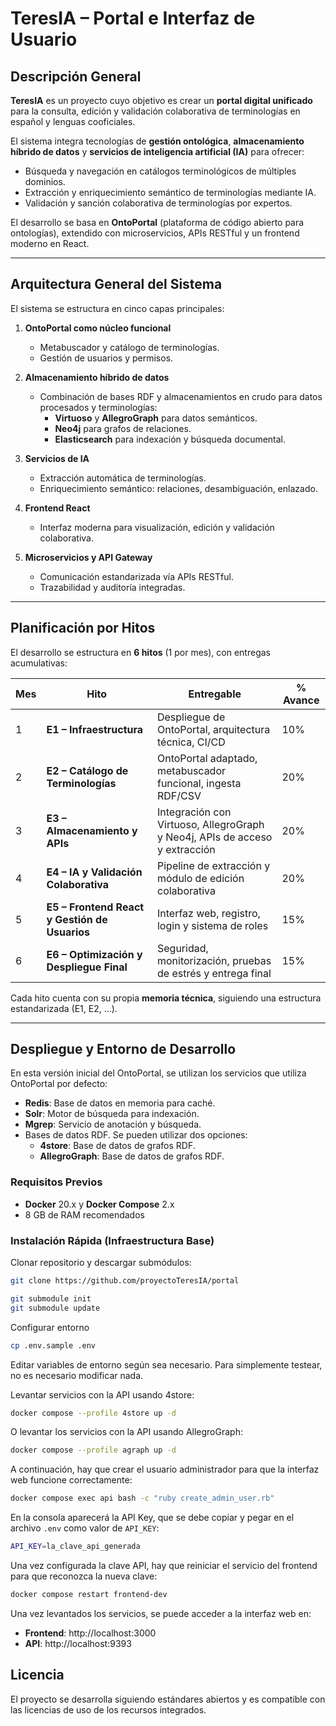 # TeresIA – Portal e Interfaz de Usuario

## Descripción General

**TeresIA** es un proyecto cuyo objetivo es crear un **portal digital unificado** para la consulta, edición y validación colaborativa de terminologías en español y lenguas cooficiales.

El sistema integra tecnologías de **gestión ontológica**, **almacenamiento híbrido de datos** y **servicios de inteligencia artificial (IA)** para ofrecer:

- Búsqueda y navegación en catálogos terminológicos de múltiples dominios.
- Extracción y enriquecimiento semántico de terminologías mediante IA.
- Validación y sanción colaborativa de terminologías por expertos.

El desarrollo se basa en **OntoPortal** (plataforma de código abierto para ontologías), extendido con microservicios, APIs RESTful y un frontend moderno en React.

---

## Arquitectura General del Sistema

El sistema se estructura en cinco capas principales:

1. **OntoPortal como núcleo funcional**

   - Metabuscador y catálogo de terminologías.
   - Gestión de usuarios y permisos.

2. **Almacenamiento híbrido de datos**

   - Combinación de bases RDF y almacenamientos en crudo para datos procesados y terminologías:
     - **Virtuoso** y **AllegroGraph** para datos semánticos.
     - **Neo4j** para grafos de relaciones.
     - **Elasticsearch** para indexación y búsqueda documental.

3. **Servicios de IA**

   - Extracción automática de terminologías.
   - Enriquecimiento semántico: relaciones, desambiguación, enlazado.

4. **Frontend React**

   - Interfaz moderna para visualización, edición y validación colaborativa.

5. **Microservicios y API Gateway**
   - Comunicación estandarizada vía APIs RESTful.
   - Trazabilidad y auditoría integradas.

---

## Planificación por Hitos

El desarrollo se estructura en **6 hitos** (1 por mes), con entregas acumulativas:

| Mes | Hito                                          | Entregable                                                                  | % Avance |
| --- | --------------------------------------------- | --------------------------------------------------------------------------- | -------- |
| 1   | **E1 – Infraestructura**                      | Despliegue de OntoPortal, arquitectura técnica, CI/CD                       | 10%      |
| 2   | **E2 – Catálogo de Terminologías**            | OntoPortal adaptado, metabuscador funcional, ingesta RDF/CSV                | 20%      |
| 3   | **E3 – Almacenamiento y APIs**                | Integración con Virtuoso, AllegroGraph y Neo4j, APIs de acceso y extracción | 20%      |
| 4   | **E4 – IA y Validación Colaborativa**         | Pipeline de extracción y módulo de edición colaborativa                     | 20%      |
| 5   | **E5 – Frontend React y Gestión de Usuarios** | Interfaz web, registro, login y sistema de roles                            | 15%      |
| 6   | **E6 – Optimización y Despliegue Final**      | Seguridad, monitorización, pruebas de estrés y entrega final                | 15%      |

Cada hito cuenta con su propia **memoria técnica**, siguiendo una estructura estandarizada (E1, E2, ...).

---

## Despliegue y Entorno de Desarrollo

En esta versión inicial del OntoPortal, se utilizan los servicios que utiliza OntoPortal por defecto:

- **Redis**: Base de datos en memoria para caché.
- **Solr**: Motor de búsqueda para indexación.
- **Mgrep**: Servicio de anotación y búsqueda.
- Bases de datos RDF. Se pueden utilizar dos opciones:
  - **4store**: Base de datos de grafos RDF.
  - **AllegroGraph**: Base de datos de grafos RDF.

### Requisitos Previos

- **Docker** 20.x y **Docker Compose** 2.x
- 8 GB de RAM recomendados

### Instalación Rápida (Infraestructura Base)

Clonar repositorio y descargar submódulos:

```bash
git clone https://github.com/proyectoTeresIA/portal

git submodule init
git submodule update
```

Configurar entorno

```bash
cp .env.sample .env
```

Editar variables de entorno según sea necesario. Para simplemente testear, no es necesario modificar nada.

Levantar servicios con la API usando 4store:

```bash
docker compose --profile 4store up -d
```

O levantar los servicios con la API usando AllegroGraph:

```bash
docker compose --profile agraph up -d
```

A continuación, hay que crear el usuario administrador para que la interfaz web funcione correctamente:

```bash
docker compose exec api bash -c "ruby create_admin_user.rb"
```

En la consola aparecerá la API Key, que se debe copiar y pegar en el archivo `.env` como valor de `API_KEY`:

```bash
API_KEY=la_clave_api_generada
```

Una vez configurada la clave API, hay que reiniciar el servicio del frontend para que reconozca la nueva clave:

```bash
docker compose restart frontend-dev
```

Una vez levantados los servicios, se puede acceder a la interfaz web en:

- **Frontend**: http://localhost:3000
- **API**: http://localhost:9393

## Licencia

El proyecto se desarrolla siguiendo estándares abiertos y es compatible con las licencias de uso de los recursos integrados.

```

```

